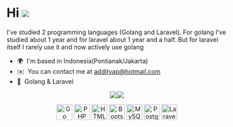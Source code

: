 Hi ![](https://user-images.githubusercontent.com/18350557/176309783-0785949b-9127-417c-8b55-ab5a4333674e.gif)
======================================================================================================================================


I've studied 2 programming languages (Golang and Laravel). For golang I've studied about 1 year and for laravel about 1 year and a half. But for laravel itself I rarely use it and now actively use golang

* 🌍  I'm based in Indonesia(Pontianak/Jakarta)
* ✉️  You can contact me at [addityap@hotmail.com](mailto:addityap@hotmail.com)
* 🧠  Golang & Laravel

<p align="center">
<a href="https://www.twitter.com/addityapp" target="_blank" rel="noreferrer"><img
src="https://img.shields.io/twitter/follow/additya_pp?logo=twitter&style=for-the-badge&color=0891b2&labelColor=1c1917"
/></a><a href="https://www.github.com/enylvia" target="_blank" rel="noreferrer"><img
src="https://img.shields.io/github/followers/enylvia?logo=github&style=for-the-badge&color=0891b2&labelColor=1c1917" /></a>
</p>


<p align="center">
<a href="https://go.dev/doc/" target="_blank" rel="noreferrer"><img src="https://raw.githubusercontent.com/danielcranney/readme-generator/main/public/icons/skills/go-colored.svg" width="36" height="36" margin-left="10" alt="Go" /></a>
<a href="https://www.php.net/" target="_blank" rel="noreferrer"><img src="https://raw.githubusercontent.com/danielcranney/readme-generator/main/public/icons/skills/php-colored.svg" width="36" height="36" alt="PHP" margin-left="10" /></a>
<a href="https://developer.mozilla.org/en-US/docs/Glossary/HTML5" target="_blank" rel="noreferrer"><img src="https://raw.githubusercontent.com/danielcranney/readme-generator/main/public/icons/skills/html5-colored.svg" width="36" height="36" alt="HTML5" /></a>
<a href="https://getbootstrap.com/" target="_blank" rel="noreferrer"><img src="https://raw.githubusercontent.com/danielcranney/readme-generator/main/public/icons/skills/bootstrap-colored.svg" width="36" height="36" alt="Bootstrap" /></a>
<a href="https://www.mysql.com/" target="_blank" rel="noreferrer"><img src="https://raw.githubusercontent.com/danielcranney/readme-generator/main/public/icons/skills/mysql-colored.svg" width="36" height="36" alt="MySQL" /></a>
<a href="https://www.postgresql.org/" target="_blank" rel="noreferrer"><img src="https://raw.githubusercontent.com/danielcranney/readme-generator/main/public/icons/skills/postgresql-colored.svg" width="36" height="36" alt="PostgreSQL" /></a>
<a href="https://laravel.com/" target="_blank" rel="noreferrer"><img src="https://raw.githubusercontent.com/danielcranney/readme-generator/main/public/icons/skills/laravel-colored.svg" width="36" height="36" alt="Laravel" /></a>
</p>




<p align="left"> <a href="https://www.github.com/enylvia" target="_blank" rel="noreferrer"><img src="https://raw.githubusercontent.com/danielcranney/readme-generator/main/public/icons/socials/github.svg" width="15" height="15" /></a> <a href="https://www.linkedin.com/in/enadityap" target="_blank" rel="noreferrer"><img src="https://raw.githubusercontent.com/danielcranney/readme-generator/main/public/icons/socials/linkedin.svg" width="15" height="15" /></a> <a href="https://www.twitter.com/additya_pp" target="_blank" rel="noreferrer"><img src="https://raw.githubusercontent.com/danielcranney/readme-generator/main/public/icons/socials/twitter.svg" width="15" height="15" /></a></p>

